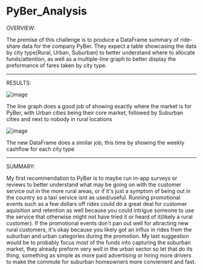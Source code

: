 # PyBer_Analysis
OVERVIEW:

The premise of this challenge is to produce a DataFrame summary of ride-share data for the company PyBer. They expect a table showcasing the data by city type(Rural, Urban, Suburban) to better understand where to allocate funds/attention, as well as a multiple-line graph to better display the preformance of fares taken by city type.

---

RESULTS:

![image](https://user-images.githubusercontent.com/105184244/179712475-5a23874c-2b2b-4afa-b14d-7fab7e78ea7f.png)

The line graph does a good job of showing exactly where the market is for PyBer, with Urban cities being their core market, followed by Suburban cities and next to nobody in rural locations

![image](https://user-images.githubusercontent.com/105184244/179714284-26ccaea3-ba15-45e2-a45c-903472a3a33c.png)

The new DataFrame does a similar job, this time by showing the weekly cashflow for each city type  

---

SUMMARY:

My first recommendation to PyBer is to maybe run in-app surveys or reviews to better understand what may be going on with the customer service out in the more rural areas, or if it's just a symptom of being out in the country so a taxi service isnt as used/useful. Running promotional events such as a few dollars off rides could do a great deal for customer aquisition and retention as well because you could intrigue someone to use the service that otherwise might not have tried it or heard of it(likely a rural customer). If the promotional events don't pan out well for attracting new rural customers, it's okay because you likely got an influx in rides from the suburban and urban categories during the promotion. My last suggestion would be to probably focus most of the funds into capturing the suburban market, they already preform very well in the urban sector so let that do its thing, something as simple as more paid advertising or hiring more drivers to make the commute for suburban homeowners more convienient and fast.
